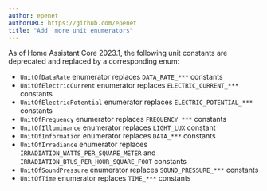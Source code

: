 ```yaml
---
author: epenet
authorURL: https://github.com/epenet
title: "Add  more unit enumerators"
---
```


As of Home Assistant Core 2023.1, the following unit constants are deprecated and replaced 
by a corresponding enum:

  - `UnitOfDataRate` enumerator replaces `DATA_RATE_***` constants
  - `UnitOfElectricCurrent` enumerator replaces `ELECTRIC_CURRENT_***` constants
  - `UnitOfElectricPotential` enumerator replaces `ELECTRIC_POTENTIAL_***` constants
  - `UnitOfFrequency` enumerator replaces `FREQUENCY_***` constants
  - `UnitOfIlluminance` enumerator replaces `LIGHT_LUX` constant
  - `UnitOfInformation` enumerator replaces `DATA_***` constants
  - `UnitOfIrradiance` enumerator replaces `IRRADIATION_WATTS_PER_SQUARE_METER` and `IRRADIATION_BTUS_PER_HOUR_SQUARE_FOOT` constants
  - `UnitOfSoundPressure` enumerator replaces `SOUND_PRESSURE_***` constants
  - `UnitOfTime` enumerator replaces `TIME_***` constants
